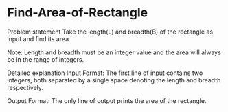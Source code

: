 # Find-Area-of-Rectangle
Problem statement
Take the length(L) and breadth(B) of the rectangle as input and find its area.

Note:
Length and breadth must be an integer value and the area will always be in the range of integers.

Detailed explanation
Input Format:
The first line of input contains two integers, both separated by a single space denoting the length and breadth respectively.

Output Format:
The only line of output prints the area of the rectangle.
